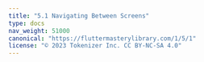 ```yaml
---
title: "5.1 Navigating Between Screens"
type: docs
nav_weight: 51000
canonical: "https://fluttermasterylibrary.com/1/5/1"
license: "© 2023 Tokenizer Inc. CC BY-NC-SA 4.0"
---
```

